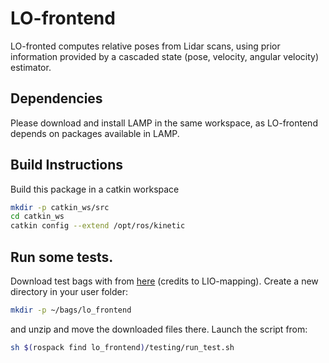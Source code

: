 # LO-frontend
LO-fronted computes relative poses from Lidar scans, using prior information provided by a cascaded state (pose, velocity, angular velocity) estimator.

## Dependencies
Please download and install LAMP in the same workspace, as LO-frontend depends on packages available in LAMP.

## Build Instructions
Build this package in a catkin workspace 
```bash
mkdir -p catkin_ws/src
cd catkin_ws
catkin config --extend /opt/ros/kinetic
```

## Run some tests.
Download test bags with from [here](https://drive.google.com/drive/folders/1dPy667dAnJy9wgXmlnRgQZxQF_ESuve3) (credits to LIO-mapping).
Create a new directory in your user folder: 
```bash
mkdir -p ~/bags/lo_frontend
```
and unzip and move the downloaded files there. 
Launch the script from:
```bash
sh $(rospack find lo_frontend)/testing/run_test.sh
```